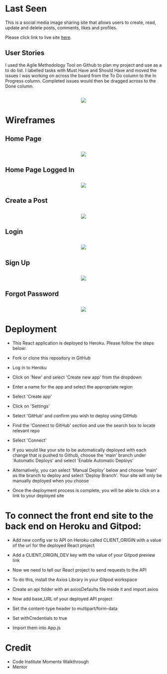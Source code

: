 # Last Seen 

This is a social media image sharing site that allows users to create, read, update and delete posts, comments, likes and profiles.

Please click link to live site [here](https://last-seen.herokuapp.com/).

## User Stories 

I used the Agile Methodology Tool on Github to plan my project and use as a to do list. I labelled tasks with Must Have and Should Have and moved the issues I was working on across the board from the To Do column to the In Progress column. Completed issues would then be dragged across to the Done column.  

<h2 align ="center"><img src = "public/user-stories.png"></h2>

# Wireframes

## Home Page

<h2 align ="center"><img src = "public/homepage.png"></h2>

## Home Page Logged In

<h2 align ="center"><img src = "public/homepage-loggedin.png"></h2>

## Create a Post

<h2 align ="center"><img src = "public/createpost.png"></h2>

## Login

<h2 align ="center"><img src = "public/login.png"></h2>

## Sign Up

<h2 align ="center"><img src = "public/signup.png"></h2>

## Forgot Password

<h2 align ="center"><img src = "public/forgotpassword.png"></h2>




# Deployment
- This React application is deployed to Heroku. Please follow the steps below:

- Fork or clone this repository in GitHub

- Log in to Heroku

- Click on 'New' and select 'Create new app' from the dropdown

- Enter a name for the app and select the appropriate region

- Select 'Create app'

- Click on 'Settings'

- Select 'GitHub' and confirm you wish to deploy using GitHub

- Find the 'Connect to GitHub' section and use the search box to locate relevant repo

- Select 'Connect'

- If you would like your site to be automatically deployed with each change that is pushed to Github, choose the 'main' branch under 'Automatic Deploys' and select 'Enable Automatic Deploys'

- Alternatively, you can select 'Manual Deploy' below and choose 'main' as the branch to deploy and select 'Deploy Branch'. Your site will only be manually deployed when you choose

- Once the deployment process is complete, you will be able to click on a link to your deployed site

# To connect the front end site to the back end on Heroku and Gitpod:
- Add new config var to API on Heroku called CLIENT_ORIGIN with a value of the url for the deployed React project

- Add a CLIENT_ORIGIN_DEV key with the value of your Gitpod preview link

- Now we need to tell our React project to send requests to the API

- To do this, install the Axios Library in your Gitpod workspace 

- Create an api folder with an axiosDefaults file inside it and import axios

- Now add base_URL of your deployed API project

- Set the content-type header to multipart/form-data

- Set withCredentials to true

- Import them into App.js

# Credit
- Code Institute Moments Walkthrough
- Mentor

